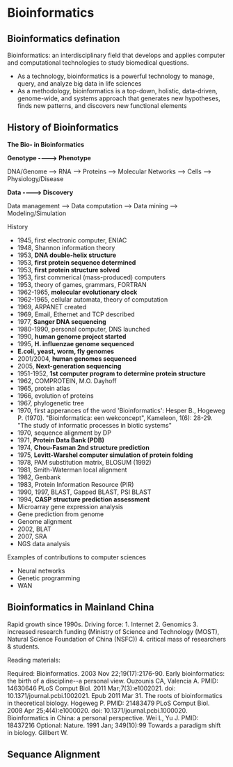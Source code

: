 # Bioinformatics

## Bioinformatics defination

Bioinformatics: an interdisciplinary field that develops and applies computer and computational technologies to study biomedical questions.
- As a technology, bioinformatics is a powerful technology to manage, query, and analyze big data in life sciences
- As a methodology, bioinformatics is a top-down, holistic, data-driven, genome-wide, and systems approach that generates new hypotheses, finds new patterns, and discovers new functional elements

## History of Bioinformatics

**The Bio- in Bioinformatics**

**Genotype ----> Phenotype**

DNA/Genome --> RNA --> Proteins --> Molecular Networks --> Cells --> Physiology/Disease

**Data ----> Discovery**

Data management --> Data computation --> Data mining --> Modeling/Simulation

History
- 1945, first electronic computer, ENIAC
- 1948, Shannon information theory
- 1953, **DNA double-helix structure**
- 1953, **first protein sequence determined**
- 1953, **first protein structure solved**
- 1953, first commerical (mass-produced) computers
- 1953, theory of games, grammars, FORTRAN
- 1962-1965, **molecular evolutionary clock**
- 1962-1965, cellular automata, theory of computation
- 1969, ARPANET created
- 1969, Email, Ethernet and TCP described
- 1977, **Sanger DNA sequencing**
- 1980-1990, personal computer, DNS launched
- 1990, **human genome project started**
- 1995, **H. influenzae genome sequenced**
- **E.coli, yeast, worm, fly genomes**
- 2001/2004, **human genomes sequenced**
- 2005, **Next-generation sequencing**
- 1951-1952, **1st computer program to determine protein structure**
- 1962, COMPROTEIN, M.O. Dayhoff
- 1965, protein atlas
- 1966, evolution of proteins
- 1967, phylogenetic tree
- 1970, first apperances of the word 'Bioinformatics': Hesper B., Hogeweg P. (1970). "Bioinformatica: een wekconcept", Kameleon, 1(6): 28-29. "The study of informatic processes in biotic systems"
- 1970, sequence alignment by DP
- 1971, **Protein Data Bank (PDB)**
- 1974, **Chou-Fasman 2nd structure prediction**
- 1975, **Levitt-Warshel computer simulation of protein folding**
- 1978, PAM substitution matrix, BLOSUM (1992)
- 1981, Smith-Waterman local alignment
- 1982, Genbank
- 1983, Protein Information Resource (PIR)
- 1990, 1997, BLAST, Gapped BLAST, PSI BLAST
- 1994, **CASP structure prediction assessment**
- Microarray gene expression analysis
- Gene prediction from genome
- Genome alignment
- 2002, BLAT
- 2007, SRA
- NGS data analysis

Examples of contributions to computer sciences
- Neural networks
- Genetic programming
- WAN

## Bioinformatics in Mainland China

Rapid growth since 1990s. Driving force: 1. Internet 2. Genomics 3. increased research funding (Ministry of Science and Technology (MOST), Natural Science Foundation of China (NSFC)) 4. critical mass of researchers & students.

Reading materials:

Required:
Bioinformatics. 2003 Nov 22;19(17):2176-90. Early bioinformatics: the birth of a discipline--a personal view. Ouzounis CA, Valencia A. PMID: 14630646
PLoS Comput Biol. 2011 Mar;7(3):e1002021. doi: 10.1371/journal.pcbi.1002021. Epub 2011 Mar 31. The roots of bioinformatics in theoretical biology. Hogeweg P. PMID: 21483479
PLoS Comput Biol. 2008 Apr 25;4(4):e1000020. doi: 10.1371/journal.pcbi.1000020. Bioinformatics in China: a personal perspective. Wei L, Yu J. PMID: 18437216
Optional:
Nature. 1991 Jan; 349(10):99 Towards a paradigm shift in biology. Gillbert W.

## Sequance Alignment






